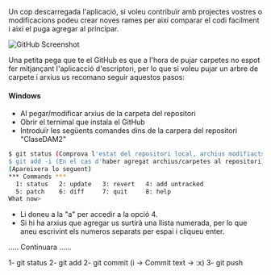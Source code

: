 Un cop descarregada l'aplicació, si voleu contribuïr amb projectes vostres o modificacions podeu crear noves rames per així comparar el codi facilment i així el puga agregar al principar.

![GitHub Screenshot](http://i.imgur.com/oojdc1H.png)

Una petita pega que te el GitHub es que a l'hora de pujar carpetes no espot fer mitjançant l'aplicacció d'escriptori, per lo que si voleu pujar un arbre de carpete i arxius us recomano seguir aquestos pasos:

#### Windows

  - Al pegar/modificar arxius de la carpeta del repositori
  - Obrir el ternimal que instala el GitHub
  - Introduïr les següents comandes dins de la carpera del repositori "ClaseDAM2"

```sh
$ git status (Comprova l'estat del repositori local, archius modifiacts, borrats, etc.)
$ git add -i (En el cas d'haber agregat archius/carpetes al repositori)
(Apareixera lo seguent)
*** Commands ***
  1: status	  2: update	  3: revert	  4: add untracked
  5: patch	  6: diff	  7: quit	  8: help
What now>
```

  - Li doneu a la "a" per accedir a la opció 4.
  - Si hi ha arxius que agregar us surtirà una llista numerada, per lo que aneu escrivint els numeros separats per espai i cliqueu enter.


..... Continuara ......

1- git status
2- git add <file>
2- git commit (i -> Commit text -> :x)
3- git push



